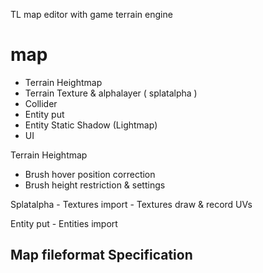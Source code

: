 TL map editor 
with game terrain engine


# map

- Terrain Heightmap
- Terrain Texture & alphalayer ( splatalpha )
- Collider
- Entity put
- Entity Static Shadow (Lightmap)
- UI

Terrain Heightmap
 - Brush hover position correction
 - Brush height restriction & settings

Splatalpha
    - Textures import 
    - Textures draw & record UVs

Entity put
    - Entities import 



## Map fileformat Specification
